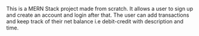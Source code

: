 This is a MERN Stack project made from scratch. It allows a user to sign up and create an account and login after that.
The user can add transactions and keep track of their net balance i.e debit-credit with description and time.

